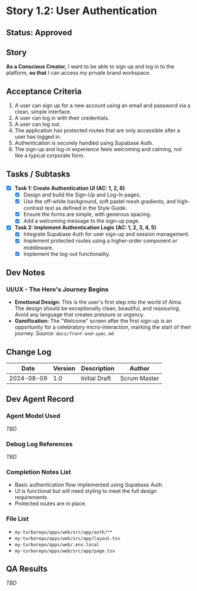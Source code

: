 # Story 1.2: User Authentication

## Status: Approved

## Story
**As a Conscious Creator,** I want to be able to sign up and log in to the platform, **so that** I can access my private brand workspace.

## Acceptance Criteria
1.  A user can sign up for a new account using an email and password via a clean, simple interface.
2.  A user can log in with their credentials.
3.  A user can log out.
4.  The application has protected routes that are only accessible after a user has logged in.
5.  Authentication is securely handled using Supabase Auth.
6.  The sign-up and log-in experience feels welcoming and calming, not like a typical corporate form.

## Tasks / Subtasks
- [x] **Task 1: Create Authentication UI (AC: 1, 2, 6)**
    - [x] Design and build the Sign-Up and Log-In pages.
    - [x] Use the off-white background, soft pastel mesh gradients, and high-contrast text as defined in the Style Guide.
    - [x] Ensure the forms are simple, with generous spacing.
    - [x] Add a welcoming message to the sign-up page.
- [x] **Task 2: Implement Authentication Logic (AC: 1, 2, 3, 4, 5)**
    - [x] Integrate Supabase Auth for user sign-up and session management.
    - [x] Implement protected routes using a higher-order component or middleware.
    - [x] Implement the log-out functionality.

## Dev Notes
### UI/UX - The Hero's Journey Begins
*   **Emotional Design:** This is the user's first step into the world of Alma. The design should be exceptionally clean, beautiful, and reassuring. Avoid any language that creates pressure or urgency.
*   **Gamification:** The "Welcome" screen after the first sign-up is an opportunity for a celebratory micro-interaction, marking the start of their journey.
    *Source: `docs/front-end-spec.md`*

## Change Log
| Date | Version | Description | Author |
| --- | --- | --- | --- |
| 2024-08-09 | 1.0 | Initial Draft | Scrum Master |

## Dev Agent Record
### Agent Model Used
_TBD_

### Debug Log References
_TBD_

### Completion Notes List
- Basic authentication flow implemented using Supabase Auth.
- UI is functional but will need styling to meet the full design requirements.
- Protected routes are in place.

### File List
- `my-turborepo/apps/web/src/app/auth/**`
- `my-turborepo/apps/web/src/app/layout.tsx`
- `my-turborepo/apps/web/.env.local`
- `my-turborepo/apps/web/src/app/page.tsx`

## QA Results
_TBD_
